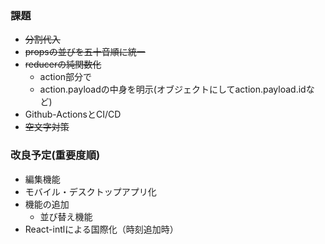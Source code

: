 ### 課題
- ~~分割代入~~
- ~~propsの並びを五十音順に統一~~
- ~~reducerの純関数化~~
    - action部分で
    - action.payloadの中身を明示(オブジェクトにしてaction.payload.idなど)
- Github-ActionsとCI/CD
- ~~空文字対策~~

### 改良予定(重要度順)
- 編集機能
- モバイル・デスクトップアプリ化
- 機能の追加
    - 並び替え機能
- React-intlによる国際化（時刻追加時）
